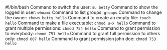 #!/bin/bash
Command to switch the user: `su betty`
Command to show the logged in user: `whoami`
Command to list groups: `groups`
Command to change the owner: `chown betty hello`
Command to create an empty file: `touch hello`
Command to make a file executable: `chmod u+x hello`
Command to grant multiple permissions: `chmod 754 hello`
Command to grant permission to everybody: `chmod 751 hello`
Command to grant full permission to others only: `chmod 007 hello`
Command to grant permission john doe: `chmod 753 hello`

